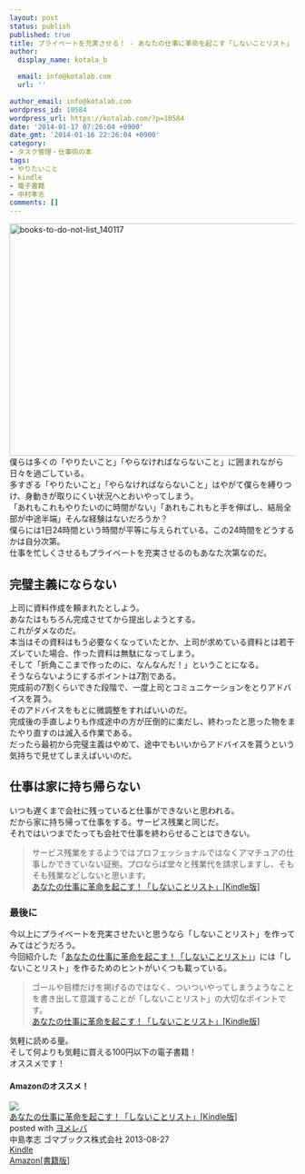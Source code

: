 ```yaml
---
layout: post
status: publish
published: true
title: プライベートを充実させる！ - あなたの仕事に革命を起こす「しないことリスト」 中村孝志著
author:
  display_name: kotala_b

  email: info@kotalab.com
  url: ''

author_email: info@kotalab.com
wordpress_id: 10584
wordpress_url: https://kotalab.com/?p=10584
date: '2014-01-17 07:26:04 +0900'
date_gmt: '2014-01-16 22:26:04 +0900'
category:
- タスク管理・仕事術の本
tags:
- やりたいこと
- kindle
- 電子書籍
- 中村孝志
comments: []
---
```

<p><img src="https://kotalab.com/wp-content/uploads/books-to-do-not-list_140117-546x409.jpg" alt="books-to-do-not-list_140117" width="546" height="409" class="alignnone size-large wp-image-10585" /><br />
僕らは多くの「やりたいこと」「やらなければならないこと」に囲まれながら日々を過ごしている。<br />
多すぎる「やりたいこと」「やらなければならないこと」はやがて僕らを縛りつけ、身動きが取りにくい状況へとおいやってしまう。<br />
「あれもこれもやりたいのに時間がない」「あれもこれもと手を伸ばし、結局全部が中途半端」そんな経験はないだろうか？<br />
僕らには1日24時間という時間が平等に与えられている。この24時間をどうするかは自分次第。<br />
仕事を忙しくさせるもプライベートを充実させるのもあなた次第なのだ。<br />
<!--more--></p>
<h2>完璧主義にならない</h2>
<p>上司に資料作成を頼まれたとしよう。<br />
あなたはもちろん完成させてから提出しようとする。<br />
これがダメなのだ。<br />
本当はその資料はもう必要なくなっていたとか、上司が求めている資料とは若干ズレていた場合、作った資料は無駄になってしまう。<br />
そして「折角ここまで作ったのに、なんなんだ！」ということになる。<br />
そうならないようにするポイントは<span class="b">7割</span>である。<br />
完成前の7割くらいできた段階で、一度上司とコミュニケーションをとりアドバイスを貰う。<br />
そのアドバイスをもとに微調整をすればいいのだ。<br />
完成後の手直しよりも作成途中の方が圧倒的に楽だし、終わったと思った物をまたやり直すのは滅入る作業である。<br />
だったら最初から完璧主義はやめて、途中でもいいからアドバイスを貰うという気持ちで見せてしまえばいいのだ。</p>
<h2>仕事は家に持ち帰らない</h2>
<p>いつも遅くまで会社に残っていると仕事ができないと思われる。<br />
だから家に持ち帰って仕事をする。サービス残業と同じだ。<br />
それではいつまでたっても会社で仕事を終わらせることはできない。</p>
<blockquote><p>サービス残業をするようではプロフェッショナルではなくアマチュアの仕事しかできていない証拠。プロならば堂々と残業代を請求しますし、そもそも残業などしないと思います。<br />
<a href="https://www.amazon.co.jp/exec/obidos/asin/B00ET0DF04/same-22/" rel="nofollow" target="_blank">あなたの仕事に革命を起こす！「しないことリスト」[Kindle版]</a></p></blockquote>
<h3>最後に</h3>
<p>今以上にプライベートを充実させたいと思うなら「しないことリスト」を作ってみてはどうだろう。<br />
今回紹介した「<a href="https://www.amazon.co.jp/exec/obidos/asin/B00ET0DF04/same-22/" rel="nofollow" target="_blank">あなたの仕事に革命を起こす！「しないことリスト」</a>」には「しないことリスト」を作るためのヒントがいくつも載っている。</p>
<blockquote><p>ゴールや目標だけを掲げるのではなく、ついついやってしまうようなことを書き出して意識することが「しないことリスト」の大切なポイントです。<br />
<a href="https://www.amazon.co.jp/exec/obidos/asin/B00ET0DF04/same-22/" rel="nofollow" target="_blank">あなたの仕事に革命を起こす！「しないことリスト」[Kindle版]</a></p></blockquote>
<p>気軽に読める量。<br />
そして何よりも気軽に買える100円以下の電子書籍！<br />
オススメです！</p>
<h4 class="aam">Amazonのオススメ！</h4>
<div class="booklink-box">
<div class="booklink-image"><a href="https://www.amazon.co.jp/exec/obidos/asin/B00ET0DF04/same-22/" rel="nofollow" target="_blank"><img src="https://images-fe.ssl-images-amazon.com/images/I/51q62KkSq7L._SL160_.jpg" style="border: none;" /></a></div>
<div class="booklink-info">
<div class="booklink-name"><a href="https://www.amazon.co.jp/exec/obidos/asin/B00ET0DF04/same-22/" rel="nofollow" target="_blank">あなたの仕事に革命を起こす！「しないことリスト」[Kindle版]</a>
<div class="booklink-powered-date">posted with <a href="https://yomereba.com" rel="nofollow" target="_blank">ヨメレバ</a></div>
</div>
<div class="booklink-detail">中島孝志 ゴマブックス株式会社 2013-08-27    </div>
<div class="booklink-link2">
<div class="shoplinkkindle"><a href="https://www.amazon.co.jp/exec/obidos/ASIN/B00ET0DF04/same-22/" rel="nofollow" target="_blank" >Kindle</a></div>
<div class="shoplinkamazon"><a href="https://www.amazon.co.jp/exec/obidos/ASIN/4777124363/same-22/" rel="nofollow" target="_blank" title="アマゾン" >Amazon[書籍版]</a></div>
</p></div>
</div>
<div class="booklink-footer"></div>
</div>
